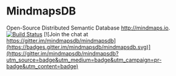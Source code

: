# MindmapsDB
Open-Source Distributed Semantic Database http://mindmaps.io. 
[![Build Status](https://travis-ci.org/mindmapsdb/mindmapsdb.svg?branch=internal)](https://travis-ci.org/mindmapsdb/mindmapsdb)
[![Join the chat at https://gitter.im/mindmapsdb/mindmapsdb](https://badges.gitter.im/mindmapsdb/mindmapsdb.svg)](https://gitter.im/mindmapsdb/mindmapsdb?utm_source=badge&utm_medium=badge&utm_campaign=pr-badge&utm_content=badge)
